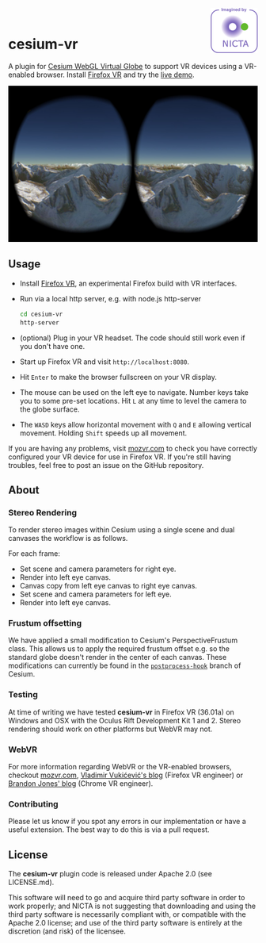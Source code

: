 <a href="http://nicta.com.au/"><img align="right" src="images/nicta_logo.png"></a>
<br>

# cesium-vr

A plugin for [Cesium WebGL Virtual Globe](http://cesiumjs.org) to support VR devices using a VR-enabled browser. Install [Firefox VR](http://mozvr.com/downloads.html) and try the [live demo](http://nicta.github.io/cesium-oculus-plugin/).

[![screengrab](images/screengrab.jpg)](http://nicta.github.io/cesium-oculus-plugin/)

## Usage

* Install [Firefox VR](http://mozvr.com/downloads.html), an experimental Firefox build with VR interfaces.
* Run via a local http server, e.g. with node.js http-server

    ```bash
    cd cesium-vr
    http-server
    ```

* (optional) Plug in your VR headset. The code should still work even if you don't have one.
* Start up Firefox VR and visit `http://localhost:8080`.
* Hit `Enter` to make the browser fullscreen on your VR display.
* The mouse can be used on the left eye to navigate.  Number keys take you to some pre-set locations. Hit `L` at any time to level the camera to the globe surface.
* The `WASD` keys allow horizontal movement with `Q` and `E` allowing vertical movement. Holding `Shift` speeds up all movement.

If you are having any problems, visit [mozvr.com](http://mozvr.com) to check you have correctly configured your VR device for use in Firefox VR. If you're still having troubles, feel free to post an issue on the GitHub repository.

## About

### Stereo Rendering
To render stereo images within Cesium using a single scene and dual canvases the workflow is as follows.

For each frame:

* Set scene and camera parameters for right eye.
* Render into left eye canvas.
* Canvas copy from left eye canvas to right eye canvas.
* Set scene and camera parameters for left eye.
* Render into left eye canvas.

### Frustum offsetting
We have applied a small modification to Cesium's PerspectiveFrustum class.
This allows us to apply the required frustum offset e.g. so the standard globe doesn't render in the center of each canvas. These modifications can currently be found in the [`postprocess-hook`](https://github.com/AnalyticalGraphicsInc/cesium/tree/postprocess-hook) branch of Cesium.

### Testing
At time of writing we have tested **cesium-vr** in Firefox VR (36.01a) on Windows and OSX with the Oculus Rift Development Kit 1 and 2.
Stereo rendering should work on other platforms but WebVR may not.

### WebVR
For more information regarding WebVR or the VR-enabled browsers, checkout [mozvr.com](http://mozvr.com), [Vladimir Vukićević's blog](http://blog.bitops.com/blog/2014/06/26/first-steps-for-vr-on-the-web/) (Firefox VR engineer) or [Brandon Jones' blog](http://blog.tojicode.com/2014/07/bringing-vr-to-chrome.html) (Chrome VR engineer).

### Contributing
Please let us know if you spot any errors in our implementation or have a useful extension.  The best way to do this is via a pull request.

## License

The **cesium-vr** plugin code is released under Apache 2.0 (see LICENSE.md).

This software will need to go and acquire third party software in order to work properly; and NICTA is not suggesting that downloading and using the third party software is necessarily compliant with, or compatible with the Apache 2.0 license; and use of the third party software is entirely at the discretion (and risk) of the licensee.
